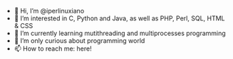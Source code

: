- 👋 Hi, I’m @iperlinuxiano
- 👀 I’m interested in C, Python and Java, as well as PHP, Perl, SQL, HTML & CSS
- 🌱 I’m currently learning mutithreading and multiprocesses programming
- 💞️ I’m only curious about programming world
- 📫 How to reach me: here!

<!---
iperlinuxiano/iperlinuxiano is a ✨ special ✨ repository because its `README.md` (this file) appears on your GitHub profile.
You can click the Preview link to take a look at your changes.
--->

